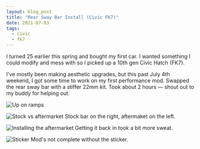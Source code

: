 ```yaml
---
layout: blog_post
title: "Rear Sway Bar Install (Civic FK7)"
date: 2021-07-03
tags:
  - civic
  - fk7
---
```


I turned 25 earlier this spring and bought my first car. I wanted something I could modify and mess with so I picked up a 10th gen Civic Hatch (FK7).

I've mostly been making aesthetic upgrades, but this past July 4th weekend, I got some time to work on my first performance mod. Swapped the rear sway bar with a stiffer 22mm kit. Took about 2 hours &mdash; shout out to my buddy for helping out.

![Up on ramps](https://imgur.com/1AWG9J3.jpg)

![Stock vs aftermarket](https://imgur.com/Vs41KUT.jpg)
Stock bar on the right, aftermaket on the left.

![Installing the aftermarket](https://imgur.com/QgvnNO2.jpg)
Getting it back in took a bit more sweat.

![Sticker](https://imgur.com/BawtCCP.jpg)
Mod's not complete without the sticker.
